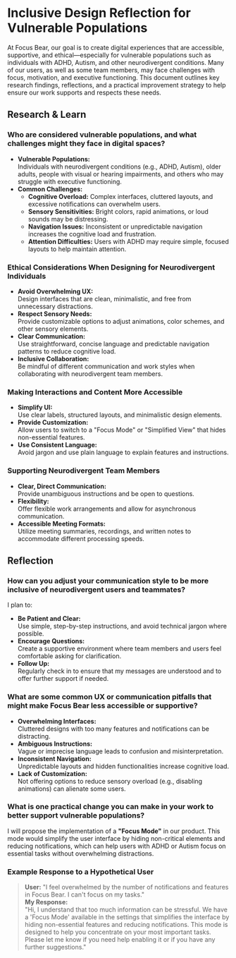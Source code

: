 # Inclusive Design Reflection for Vulnerable Populations

At Focus Bear, our goal is to create digital experiences that are accessible, supportive, and ethical—especially for vulnerable populations such as individuals with ADHD, Autism, and other neurodivergent conditions. Many of our users, as well as some team members, may face challenges with focus, motivation, and executive functioning. This document outlines key research findings, reflections, and a practical improvement strategy to help ensure our work supports and respects these needs.

## Research & Learn

### Who are considered vulnerable populations, and what challenges might they face in digital spaces?

- **Vulnerable Populations:**  
  Individuals with neurodivergent conditions (e.g., ADHD, Autism), older adults, people with visual or hearing impairments, and others who may struggle with executive functioning.
- **Common Challenges:**
  - **Cognitive Overload:** Complex interfaces, cluttered layouts, and excessive notifications can overwhelm users.
  - **Sensory Sensitivities:** Bright colors, rapid animations, or loud sounds may be distressing.
  - **Navigation Issues:** Inconsistent or unpredictable navigation increases the cognitive load and frustration.
  - **Attention Difficulties:** Users with ADHD may require simple, focused layouts to help maintain attention.

### Ethical Considerations When Designing for Neurodivergent Individuals

- **Avoid Overwhelming UX:**  
  Design interfaces that are clean, minimalistic, and free from unnecessary distractions.
- **Respect Sensory Needs:**  
  Provide customizable options to adjust animations, color schemes, and other sensory elements.
- **Clear Communication:**  
  Use straightforward, concise language and predictable navigation patterns to reduce cognitive load.
- **Inclusive Collaboration:**  
  Be mindful of different communication and work styles when collaborating with neurodivergent team members.

### Making Interactions and Content More Accessible

- **Simplify UI:**  
  Use clear labels, structured layouts, and minimalistic design elements.
- **Provide Customization:**  
  Allow users to switch to a "Focus Mode" or "Simplified View" that hides non-essential features.
- **Use Consistent Language:**  
  Avoid jargon and use plain language to explain features and instructions.

### Supporting Neurodivergent Team Members

- **Clear, Direct Communication:**  
  Provide unambiguous instructions and be open to questions.
- **Flexibility:**  
  Offer flexible work arrangements and allow for asynchronous communication.
- **Accessible Meeting Formats:**  
  Utilize meeting summaries, recordings, and written notes to accommodate different processing speeds.

## Reflection

### How can you adjust your communication style to be more inclusive of neurodivergent users and teammates?

I plan to:

- **Be Patient and Clear:**  
  Use simple, step-by-step instructions, and avoid technical jargon where possible.
- **Encourage Questions:**  
  Create a supportive environment where team members and users feel comfortable asking for clarification.
- **Follow Up:**  
  Regularly check in to ensure that my messages are understood and to offer further support if needed.

### What are some common UX or communication pitfalls that might make Focus Bear less accessible or supportive?

- **Overwhelming Interfaces:**  
  Cluttered designs with too many features and notifications can be distracting.
- **Ambiguous Instructions:**  
  Vague or imprecise language leads to confusion and misinterpretation.
- **Inconsistent Navigation:**  
  Unpredictable layouts and hidden functionalities increase cognitive load.
- **Lack of Customization:**  
  Not offering options to reduce sensory overload (e.g., disabling animations) can alienate some users.

### What is one practical change you can make in your work to better support vulnerable populations?

I will propose the implementation of a **"Focus Mode"** in our product. This mode would simplify the user interface by hiding non-critical elements and reducing notifications, which can help users with ADHD or Autism focus on essential tasks without overwhelming distractions.

### Example Response to a Hypothetical User

> **User:** "I feel overwhelmed by the number of notifications and features in Focus Bear. I can't focus on my tasks."  
> **My Response:**  
> "Hi, I understand that too much information can be stressful. We have a 'Focus Mode' available in the settings that simplifies the interface by hiding non-essential features and reducing notifications. This mode is designed to help you concentrate on your most important tasks. Please let me know if you need help enabling it or if you have any further suggestions."
